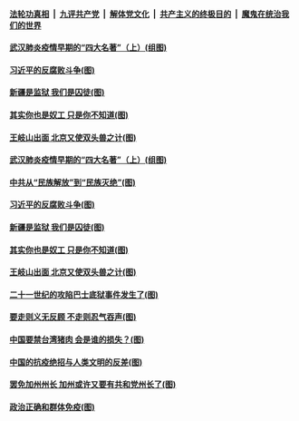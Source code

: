 ####  [法轮功真相](../../../../basic/blob/master/README.md?t=02022130) &nbsp;|&nbsp; [九评共产党](../../../../9ping.md/blob/master/README.md?t=02022130) &nbsp;|&nbsp; [解体党文化](../../../../jtdwh.md/blob/master/README.md?t=02022130)  &nbsp;|&nbsp; [共产主义的终极目的](../../../../gczydzjmd.md/blob/master/README.md?t=02022130) &nbsp;|&nbsp; [魔鬼在统治我们的世界](../../../../mgztzwmdsj.md/blob/master/README.md?t=02022130) 


#### [武汉肺炎疫情早期的“四大名著”（上）(组图)](../pages/p4/961115.md?t=02022130) 

#### [习近平的反腐败斗争(图)](../pages/p4/961109.md?t=02022130) 

#### [新疆是监狱 我们是囚徒(图)](../pages/p4/961103.md?t=02022130) 

#### [其实你也是奴工 只是你不知道(图)](../pages/p4/961102.md?t=02022130) 

#### [王岐山出面 北京又使双头兽之计(图)](../pages/p4/960993.md?t=02022130) 






#### [武汉肺炎疫情早期的“四大名著”（上）(组图)](../pages/p4/961115.md?t=02022130) 

#### [中共从“民族解放”到“民族灭绝”(图)](../pages/p4/961110.md?t=02022130) 

#### [习近平的反腐败斗争(图)](../pages/p4/961109.md?t=02022130) 

#### [新疆是监狱 我们是囚徒(图)](../pages/p4/961103.md?t=02022130) 

#### [其实你也是奴工 只是你不知道(图)](../pages/p4/961102.md?t=02022130) 

#### [王岐山出面 北京又使双头兽之计(图)](../pages/p4/960993.md?t=02022130) 


#### [二十一世纪的攻陷巴士底狱事件发生了(图)](../pages/p4/960996.md?t=02022130) 

#### [要走则义无反顾 不走则忍气吞声(图)](../pages/p4/960988.md?t=02022130) 

#### [中国要禁台湾猪肉 会是谁的损失？(图)](../pages/p4/960981.md?t=02022130) 

#### [中国的抗疫绝招与人类文明的反差(图)](../pages/p4/960970.md?t=02022130) 

#### [罢免加州州长 加州或许又要有共和党州长了(图)](../pages/p4/960966.md?t=02022130) 

#### [政治正确和群体免疫(图)](../pages/p4/960965.md?t=02022130) 



